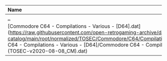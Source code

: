 |Name|Size|
|:---|---:|
|[..](../index.html)|DIR|
|[Commodore C64 - Compilations - Various - [D64].dat](https://raw.githubusercontent.com/open-retrogaming-archive/dat-catalog/main/root/normalized/TOSEC/Commodore/C64/Compilations/Various/[D64]/Commodore C64 - Compilations - Various - [D64]/Commodore C64 - Compilations - Various - [D64] (TOSEC-v2020-08-08_CM).dat)|14769|
